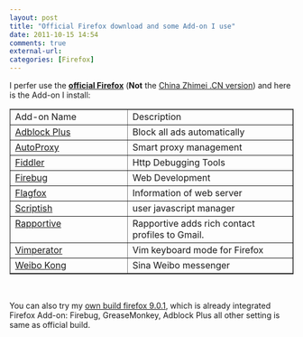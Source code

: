 ```yaml
---
layout: post
title: "Official Firefox download and some Add-on I use"
date: 2011-10-15 14:54
comments: true
external-url:
categories: [Firefox]
---
```

I perfer use the <strong><a href="http://releases.mozilla.org/pub/mozilla.org/firefox/releases/">official Firefox</a></strong> (<strong>Not</strong> the <a href="http://firefox.com.cn/">China Zhimei .CN version</a>) and here is the Add-on I install:
<table border="1" cellspacing="0" cellpadding="1" width="500">
<tbody>
<tr>
<td width="203" valign="top">Add-on Name</td>
<td width="295" valign="top">Description</td>
</tr>
<tr>
<td width="203" valign="top"><a href="http://adblockplus.org/en/" target="_blank">Adblock Plus</a></td>
<td width="295" valign="top">Block all ads automatically</td>
</tr>
<tr>
<td width="203" valign="top"><a href="https://autoproxy.org/" target="_blank">AutoProxy</a></td>
<td width="295" valign="top">Smart proxy management</td>
</tr>
<tr>
<td width="203" valign="top"><a href="http://www.fiddler2.com/fiddler2/" target="_blank">Fiddler</a></td>
<td width="295" valign="top">Http Debugging Tools</td>
</tr>
<tr>
<td width="203" valign="top"><a href="http://getfirebug.com/" target="_blank">Firebug</a></td>
<td width="295" valign="top">Web Development</td>
</tr>
<tr>
<td width="203" valign="top"><a href="https://addons.mozilla.org/en-US/firefox/addon/flagfox/" target="_blank">Flagfox</a></td>
<td width="295" valign="top">Information of web server</td>
</tr>
<tr>
<td width="203" valign="top"><a href="https://addons.mozilla.org/en-US/firefox/addon/scriptish/" target="_blank">Scriptish</a></td>
<td width="295" valign="top">user javascript manager</td>
</tr>
<tr>
<td width="203" valign="top"><a href="http://rapportive.com/" target="_blank">Rapportive</a></td>
<td width="295" valign="top">Rapportive adds rich contact profiles to Gmail.</td>
</tr>
<tr>
<td width="203" valign="top"><a href="http://vimperator.org/" target="_blank">Vimperator</a></td>
<td width="295" valign="top">Vim keyboard mode for Firefox</td>
</tr>
<tr>
<td width="203" valign="top"><a href="https://addons.mozilla.org/en-US/firefox/addon/WeiboKong/" target="_blank">Weibo Kong</a></td>
<td width="295" valign="top">Sina Weibo messenger</td>
</tr>
</tbody>
</table>

<br/>

You can also try my <a href="http://115.com/file/e7zfiadb#Mozilla_Firefox_Setup_9.0.1.exe">own build firefox 9.0.1</a>, which is already integrated Firefox Add-on: Firebug, GreaseMonkey, Adblock Plus all other setting is same as official build.